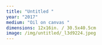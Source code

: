 ```yaml
---
title: "Untitled "
year: "2017"
medium: "Oil on canvas "
dimensions: 12x16in. / 30.5x40.5cm
image: /img/untitled/_l3d9224.jpeg
---
```




